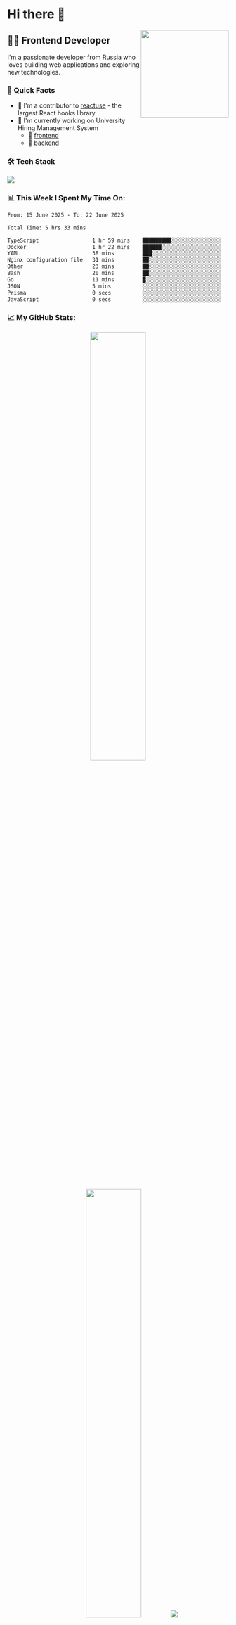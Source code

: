 # Hi there 👋

<img align='right' src='https://user-images.githubusercontent.com/5713670/87202985-820dcb80-c2b6-11ea-9f56-7ec461c497c3.gif' width='200"'>

## 👨‍💻 Frontend Developer

I'm a passionate developer from Russia who loves building web applications and exploring new technologies.

### 🌟 Quick Facts

- 🤝 I'm a contributor to [reactuse](https://siberiacancode.github.io/reactuse/) - the largest React hooks library
- 🔭 I'm currently working on University Hiring Management System
   - 💅 [frontend](https://github.com/CodeSphere-Labs/university-hiring-front)
   - 👾 [backend](https://github.com/CodeSphere-Labs/university-hiring-backend) 

### 🛠️ Tech Stack

<p align="left">
    <img src="https://skillicons.dev/icons?i=ts,js,react,nextjs,nestjs,prisma,postgres,docker" />
</p>

### 📊 This Week I Spent My Time On:



<!--START_SECTION:waka-->

```txt
From: 15 June 2025 - To: 22 June 2025

Total Time: 5 hrs 33 mins

TypeScript                 1 hr 59 mins    █████████░░░░░░░░░░░░░░░░   35.86 %
Docker                     1 hr 22 mins    ██████░░░░░░░░░░░░░░░░░░░   24.62 %
YAML                       38 mins         ███░░░░░░░░░░░░░░░░░░░░░░   11.68 %
Nginx configuration file   31 mins         ██░░░░░░░░░░░░░░░░░░░░░░░   09.56 %
Other                      23 mins         ██░░░░░░░░░░░░░░░░░░░░░░░   07.08 %
Bash                       20 mins         ██░░░░░░░░░░░░░░░░░░░░░░░   06.02 %
Go                         11 mins         █░░░░░░░░░░░░░░░░░░░░░░░░   03.52 %
JSON                       5 mins          ░░░░░░░░░░░░░░░░░░░░░░░░░   01.65 %
Prisma                     0 secs          ░░░░░░░░░░░░░░░░░░░░░░░░░   00.01 %
JavaScript                 0 secs          ░░░░░░░░░░░░░░░░░░░░░░░░░   00.00 %
```

<!--END_SECTION:waka-->

### 📈 My GitHub Stats:

<p align="center">
  <img height="50%" width="auto" src="https://github-readme-stats.vercel.app/api?username=zeroqs&show_icons=true&count_private=true&theme=darcula&hide_border=true&hide=issues,contribs&bg_color=00000000">
  <img height="50%" width="auto" src="https://github-readme-stats.vercel.app/api/top-langs/?username=zeroqs&layout=compact&hide_border=true&theme=darcula&bg_color=00000000&langs_count=6&hide=jupyter%20notebook,tex,css,php&exclude_repo=Pacman-AI">
  <img src="https://github-readme-streak-stats.herokuapp.com?user=zeroqs&theme=darcula&hide_border=true&background=FFFFFF00">
</p>

### 📫 Connect with me:

<p align="left">
<a href="https://t.me/smthv" target="blank"><img align="center" src="https://upload.wikimedia.org/wikipedia/commons/8/82/Telegram_logo.svg" alt="zeroqs" height="30" width="40" /></a>
</p>


